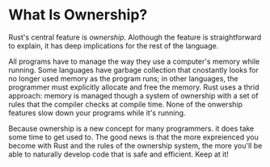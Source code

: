 # What Is Ownership?

Rust's central feature is _ownership_.
Alothough the feature is straightforward to explain,
it has deep implications for the rest of the language.

All programs have to manage the way they use a computer's memory while running.
Some languages have garbage collection that cnostantly looks for no longer used memory as the program runs;
in other languages, the programmer must explicitly allocate and free the memory.
Rust uses a thrid approach:
memory is managed though a system of ownership with a set of rules that the compiler checks at compile time.
None of the onwership features slow down your programs while it's running.

Because ownership is a new concept for many programmers.
it does take some time to get used to.
The good news is that the more expreienced you become with Rust and the rules of the ownership system,
the more you'll be able to naturally develop code that is safe and efficient.
Keep at it!
